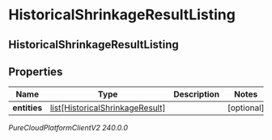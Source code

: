 # HistoricalShrinkageResultListing

## HistoricalShrinkageResultListing

## Properties

|Name | Type | Description | Notes|
|------------ | ------------- | ------------- | -------------|
| **entities** | [list[HistoricalShrinkageResult]](HistoricalShrinkageResult) |  | [optional] |



_PureCloudPlatformClientV2 240.0.0_
